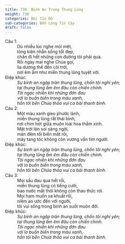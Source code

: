 ```yaml
---
title: 730. Bình An Trong Thung Lũng
weight: 730
categories: Đời Tín Đồ
sub-categories: Bền Lòng Tin Cậy
draft: false
---
```

<dl><dt>Câu 1:</dt><dd data-verse="1">Dù nhiều lúc nghe mỏi mệt, <br/>lòng kiên nhẫn sống tốt đẹp, <br/>chân đi hết những con đường tôi phải qua. <br/>Rồi ngày mai nghe Chúa gọi, <br/>lìa dương thế đến cõi trời, <br/>nơi êm ấm như miền thung lũng tuyệt vời. </dd><dt>Điệp khúc:</dt><dd data-chorus="1"><em>Sự bình an ngập tràn thung lũng, chốn tôi nghỉ yên; <br/>tại thung lũng ấm êm đâu còn chiến chinh. <br/>Tôi ngạc nhiên khi những đớn đau <br/>với lo buồn biến trong màu xanh, <br/>hồn tôi bên Chúa thỏa vui ca bài thanh bình. </em></dd><dt>Câu 2:</dt><dd data-verse="2">Một màu xanh gieo phước lành, <br/>miền thung lũng rất thái bình, <br/>nơi chim hót giữa muôn loài hoa thắm xinh. <br/>Mặt trời lên soi sáng ngời, <br/>màn đêm tối biến mất rồi, <br/>mây tang tóc không còn vương vấn tim người. </dd><dt>Điệp khúc:</dt><dd data-chorus="1"><em>Sự bình an ngập tràn thung lũng, chốn tôi nghỉ yên; <br/>tại thung lũng ấm êm đâu còn chiến chinh. <br/>Tôi ngạc nhiên khi những đớn đau <br/>với lo buồn biến trong màu xanh, <br/>hồn tôi bên Chúa thỏa vui ca bài thanh bình. </em></dd><dt>Câu 3:</dt><dd data-verse="3">Mọi sầu đau qua hết rồi, <br/>miền thung lũng có tiếng cười, <br/>bao nước mắt thôi không còn thao thức rơi. <br/>Mọi ham muốn xa khuất rồi, <br/>niềm ao ước đến với người, <br/>tôi vui sống trong bình an suốt muôn đời. </dd><dt>Điệp khúc:</dt><dd data-chorus="1"><em>Sự bình an ngập tràn thung lũng, chốn tôi nghỉ yên; <br/>tại thung lũng ấm êm đâu còn chiến chinh. <br/>Tôi ngạc nhiên khi những đớn đau <br/>với lo buồn biến trong màu xanh, <br/>hồn tôi bên Chúa thỏa vui ca bài thanh bình. </em></dd></dl>